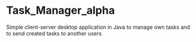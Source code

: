 # Task_Manager_alpha
Simple client-server desktop application in Java to manage own tasks and to send created tasks to another users
